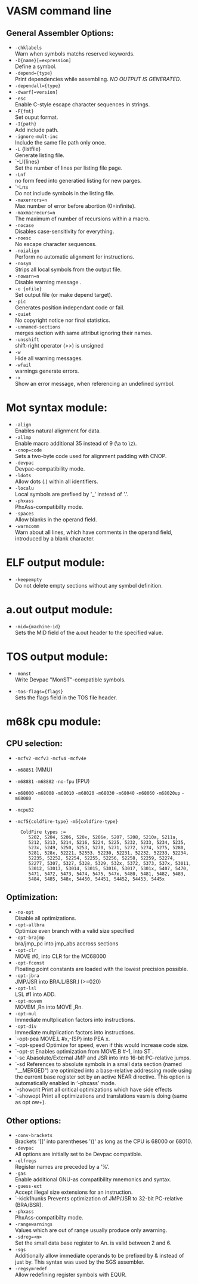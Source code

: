 VASM command line
=================

General Assembler Options:
-------------------------

* `-chklabels`<br/>
  Warn when symbols matchs reserved keywords.
* `-D{name}[=expression]`<br/>
  Define a symbol.
* `-depend={type}`<br/>
   Print dependencies while assembling. *NO OUTPUT IS GENERATED*.
* `-dependall={type}`
* `-dwarf[=version]`
* `-esc`<br/>
     Enable C-style escape character sequences in strings.
* `-F{fmt}`<br/>
     Set ouput format.
* `-I{path}`<br/>
     Add include path.
* `-ignore-mult-inc`<br/>
     Include the same file path only once.
* `-L` {listfile}<br/>
     Generate listing file.
* `-Ll{lines}<br/>
     Set the number of lines per listing file page.
* `-Lnf`<br/>
     no form feed into generatied listing for new parges.
* `-Lns<br/>
     Do not include symbols in the listing file.
* `-maxerrors=n`<br/>
     Max number of error before abortion (0=infinite).
* `-maxmacrecurs=n`<br/>
     The maximum of number of recursions within a macro.
* `-nocase`<br/>
     Disables case-sensitivity for everything.
* `-noesc`<br/>
     No escape character sequences.
* `-noialign`<br/>
     Perform no automatic alignment for instructions.
* `-nosym`<br/>
     Strips all local symbols from the output file.
* `-nowarn=n`<br/>
     Disable warning message <n>.
* `-o {ofile}`<br/>
     Set output file (or make depend target).
* `-pic`<br/>
     Generates position independant code or fail.
* `-quiet`<br/>
     No copyright notice nor final statistics.
* `-unnamed-sections`<br/>
     merges section with same attribut ignoring their names.
* `-unsshift`<br/>
     shift-right operator (>>) is unsigned
* `-w`<br/>
     Hide all warning messages.
* `-wfail`<br/>
     warnings generate errors.
* `-x`<br/>
     Show an error message, when referencing an undefined symbol.


 Mot syntax module:
 =================

* `-align`<br/>
    Enables natural alignment for data.
* `-allmp`<br/>
    Enable macro additional 35 instead of 9 (\a to \z).
* `-cnop=code`<br/>
    Sets a two-byte code used for alignment padding with CNOP.
* `-devpac`<br/>
    Devpac-compatibility mode.
* `-ldots`<br/>
    Allow dots (.) within all identifiers.
* `-localu`<br/>
    Local symbols are prefixed by '_' instead of '.'.
* `-phxass`<br/>
    PhxAss-compatibilty mode.
* `-spaces`<br/>
    Allow blanks in the operand field.
* `-warncomm`<br/>
    Warn about all lines, which have comments in the operand field,
    introduced by a blank character.


 ELF output module:
 =================

* `-keepempty`<br/>
    Do not delete empty sections without any symbol definition.

 a.out output module:
 ===================

* `-mid={machine-id}`<br/>
    Sets the MID field of the a.out header to the specified value.

 TOS output module:
 =================

* `-monst`<br/>
    Write Devpac "MonST"-compatible symbols.

* `-tos-flags={flags}`<br/>
    Sets the flags field in the TOS file header.


 m68k cpu module:
 ===============

 CPU selection:
 -------------

* `-mcfv2` `-mcfv3` `-mcfv4` `-mcfv4e`
* `-m68851` (MMU)
* `-m68881` `-m68882` `-no-fpu` (FPU)
* `-m68000` `-m68008` `-m68010` `-m68020` `-m68030` `-m68040` `-m68060` `-m68020up` `-m68080`
* `-mcpu32`
* `-mcf5{coldfire-type}` `-m5{coldfire-type}`

        ColdFire types :=
           5202, 5204, 5206, 520x, 5206e, 5207, 5208, 5210a, 5211a,
           5212, 5213, 5214, 5216, 5224, 5225, 5232, 5233, 5234, 5235,
           523x, 5249, 5250, 5253, 5270, 5271, 5272, 5274, 5275, 5280,
           5281, 528x, 52221, 52553, 52230, 52231, 52232, 52233, 52234,
           52235, 52252, 52254, 52255, 52256, 52258, 52259, 52274,
           52277, 5307, 5327, 5328, 5329, 532x, 5372, 5373, 537x, 53011,
           53012, 53013, 53014, 53015, 53016, 53017, 5301x, 5407, 5470,
           5471, 5472, 5473, 5474, 5475, 547x, 5480, 5481, 5482, 5483,
           5484, 5485, 548x, 54450, 54451, 54452, 54453, 5445x


 Optimization:
 ------------

* `-no-opt`<br/>
    Disable all optimizations.
* `-opt-allbra`<br/>
    Optimize even branch with a valid size specified
* `-opt-brajmp`<br/>
    bra/jmp_pc into jmp_abs accross sections
* `-opt-clr`<br/>
    MOVE #0,<ea> into CLR <ea> for the MC68000
* `-opt-fconst`<br/>
    Floating point constants are loaded with the lowest precision possible.
* `-opt-jbra`<br/>
    JMP/JSR into BRA.L/BSR.l (>=020)
* `-opt-lsl`<br/>
    LSL #1 into ADD.
* `-opt-movem`<br/>
    MOVEM <ea>,Rn into MOVE <ea>,Rn.
* `-opt-mul`<br/>
    Immediate multplication factors into instructions.
* `-opt-div`<br/>
    Immediate multplication factors into instructions.
* `-opt-pea
    MOVE.L #x,-(SP) into PEA x.
* `-opt-speed
    Optimize for speed, even if this would increase code size.
* `-opt-st
    Enables optimization from MOVE.B #-1,<ea> into ST <ea>.
* `-sc
    Abasolute/External JMP and JSR into into 16-bit PC-relative jumps.
* `-sd
    References to absolute symbols in a small data section (named
    "__MERGED") are optimized into a base-relative addressing mode
    using the current base register set by an active NEAR
    directive. This option is automatically enabled in ‘-phxass’
    mode.
* `-showcrit
    Print all critical optimizations which have side effects
* `-showopt
    Print all optimizations and translations vasm is doing (same as opt ow+). 


 Other options:
 -------------

* `-conv-brackets`<br/>
    Brackets '[]' into parentheses '()' as long as the CPU is 68000 or 68010.
* `-devpac`<br/>
    All options are initially set to be Devpac compatible.
* `-elfregs`<br/>
    Register names are preceded by a ’%’.
* `-gas`<br/>
    Enable additional GNU-as compatibility mnemonics and syntax.
* `-guess-ext`<br/>
    Accept illegal size extensions for an instruction.
* `-kick1hunks
    Prevents optimization of JMP/JSR to 32-bit PC-relative (BRA/BSR).
* `-phxass`<br/>
    PhxAss-compatibilty mode.
* `-rangewarnings`<br/>
    Values which are out of range usually produce only awarning.
* `-sdreg=<n>`<br/>
    Set the small data base register to An. <n> is valid between 2 and 6.
* `-sgs`<br/>
    Additionally allow immediate operands to be prefixed by & instead
    of just by. This syntax was used by the SGS assembler.
* `-regsymredef`<br/>
    Allow redefining register symbols with EQUR.


